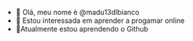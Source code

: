 - 👋 Olá, meu nome è @madu13dlbianco
- 👀 Estou interessada em aprender a progamar online 
- 🌱Atualmente estou aprendendo o Github

<!---
madu13dlbianco/madu13dlbianco is a ✨ special ✨ repository because its `README.md` (this file) appears on your GitHub profile.
You can click the Preview link to take a look at your changes.
--->
